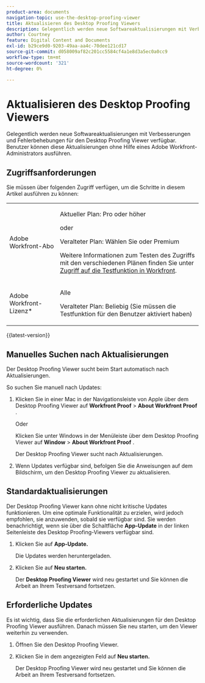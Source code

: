 ```yaml
---
product-area: documents
navigation-topic: use-the-desktop-proofing-viewer
title: Aktualisieren des Desktop Proofing Viewers
description: Gelegentlich werden neue Softwareaktualisierungen mit Verbesserungen und Fehlerbehebungen für den Desktop Proofing Viewer verfügbar. Benutzer können diese Aktualisierungen ohne Hilfe eines Adobe Workfront-Administrators ausführen.
author: Courtney
feature: Digital Content and Documents
exl-id: b29ce9d0-9203-49aa-aa4c-70dee121cd17
source-git-commit: d058009af82c201cc5584cf4a1e8d3a5ec0a0cc9
workflow-type: tm+mt
source-wordcount: '321'
ht-degree: 0%

---
```


# Aktualisieren des Desktop Proofing Viewers

Gelegentlich werden neue Softwareaktualisierungen mit Verbesserungen und Fehlerbehebungen für den Desktop Proofing Viewer verfügbar. Benutzer können diese Aktualisierungen ohne Hilfe eines Adobe Workfront-Administrators ausführen.

<!--
>[!IMPORTANT]
>
>Windows users must manually reinstall the Desktop Proofing Viewer to support Chrome version 91. After manually reinstalling, the Desktop Proofing Viewer upgrades to the latest version (2.0.15). Future updates to the Desktop Proofing Viewer will be automatic. For information in reinstalling, see [Install the Desktop Proofing Viewer](../../../review-and-approve-work/proofing/use-the-desktop-proofing-viewer/installing-desktop-proofing-viewer.md). -->

## Zugriffsanforderungen

Sie müssen über folgenden Zugriff verfügen, um die Schritte in diesem Artikel ausführen zu können:

<table style="table-layout:auto"> 
 <col> 
 <col> 
 <tbody> 
  <tr> 
   <td role="rowheader">Adobe Workfront-Abo</td> 
   <td> <p>Aktueller Plan: Pro oder höher</p> <p>oder</p> <p>Veralteter Plan: Wählen Sie oder Premium</p> <p>Weitere Informationen zum Testen des Zugriffs mit den verschiedenen Plänen finden Sie unter <a href="/help/quicksilver/administration-and-setup/manage-workfront/configure-proofing/access-to-proofing-functionality.md" class="MCXref xref">Zugriff auf die Testfunktion in Workfront</a>.</p> </td> 
  </tr> 
  <tr> 
   <td role="rowheader">Adobe Workfront-Lizenz*</td> 
   <td> <p>Alle</p> <p>Veralteter Plan: Beliebig (Sie müssen die Testfunktion für den Benutzer aktiviert haben)</p> </td> 
  </tr> 
 </tbody> 
</table>

{{latest-version}}

## Manuelles Suchen nach Aktualisierungen

Der Desktop Proofing Viewer sucht beim Start automatisch nach Aktualisierungen. 

So suchen Sie manuell nach Updates:

1. Klicken Sie in einer Mac in der Navigationsleiste von Apple über dem Desktop Proofing Viewer auf **Workfront Proof** > **About Workfront Proof** . 

   Oder

   Klicken Sie unter Windows in der Menüleiste über dem Desktop Proofing Viewer auf **Window** > **About Workfront Proof** .

   Der Desktop Proofing Viewer sucht nach Aktualisierungen.

1. Wenn Updates verfügbar sind, befolgen Sie die Anweisungen auf dem Bildschirm, um den Desktop Proofing Viewer zu aktualisieren.

## Standardaktualisierungen

Der Desktop Proofing Viewer kann ohne nicht kritische Updates funktionieren. Um eine optimale Funktionalität zu erzielen, wird jedoch empfohlen, sie anzuwenden, sobald sie verfügbar sind. Sie werden benachrichtigt, wenn sie über die Schaltfläche **App-Update** in der linken Seitenleiste des Desktop Proofing-Viewers verfügbar sind.

1. Klicken Sie auf **App-Update.**

   Die Updates werden heruntergeladen.

1. Klicken Sie auf **Neu starten.**

   Der **Desktop Proofing Viewer** wird neu gestartet und Sie können die Arbeit an Ihrem Testversand fortsetzen.

## Erforderliche Updates

Es ist wichtig, dass Sie die erforderlichen Aktualisierungen für den Desktop Proofing Viewer ausführen. Danach müssen Sie neu starten, um den Viewer weiterhin zu verwenden.

1. Öffnen Sie den Desktop Proofing Viewer.
1. Klicken Sie in dem angezeigten Feld auf **Neu starten.**

   Der Desktop Proofing Viewer wird neu gestartet und Sie können die Arbeit an Ihrem Testversand fortsetzen. 
